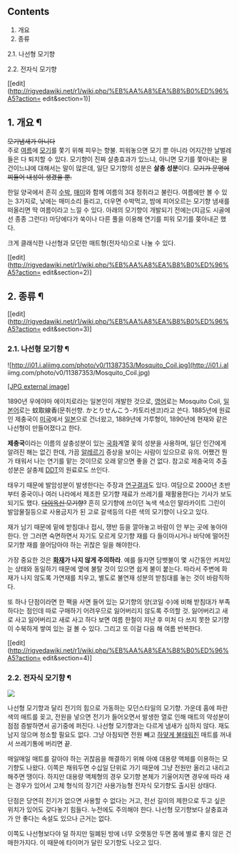## Contents

    

1. 개요 
2. 종류 
    

2.1. 나선형 모기향

2.2. 전자식 모기향

[[edit](http://rigvedawiki.net/r1/wiki.php/%EB%AA%A8%EA%B8%B0%ED%96%A5?action=
edit&section=1)]

## 1. 개요 ¶

<del>모기냄새가 아니다</del>  
주로 [여름](%EC%97%AC%EB%A6%84.md)에 [모기](%EB%AA%A8%EA%B8%B0.md)를 쫓기 위해 피우는
향불. 피워놓으면 모기 뿐 아니라 어지간한 날벌레들은 다 퇴치할 수 있다. 모기향이 진짜 살충효과가 있느냐, 아니면 모기를 쫓아내는
물건이느냐에 대해서는 말이 많은데, 일단 모기향의 성분은 **살충 성분**이다. <del>모기가 문명에 찌들어 내성이 생겼을 뿐.</del>

  

한일 양국에서 흔히 [수박](%EC%88%98%EB%B0%95.md), [매미](%EB%A7%A4%EB%AF%B8.md)와 함께
여름의 3대 정취라고 불린다. 여름에만 볼 수 있는 3가지로, 낮에는 매미소리 들리고, 더우면 수박먹고, 밤에 피어오르는 모기향 냄새를
떠올리면 딱 여름이라고 느낄 수 있다. 아래의 모기향이 개발되기 전에는(지금도 시골에선 종종 그런다) 마당에다가 쑥이나 다른 풀을 이용해
연기를 피워 모기를 쫒아내곤 했다.

  

크게 클래식한 나선형과 모던한 매트형(전자식)으로 나눌 수 있다.

  

[[edit](http://rigvedawiki.net/r1/wiki.php/%EB%AA%A8%EA%B8%B0%ED%96%A5?action=
edit&section=2)]

## 2. 종류 ¶

[[edit](http://rigvedawiki.net/r1/wiki.php/%EB%AA%A8%EA%B8%B0%ED%96%A5?action=
edit&section=3)]

### 2.1. 나선형 모기향 ¶

![http://i01.i.aliimg.com/photo/v0/11387353/Mosquito_Coil.jpg](http://i01.i.al
iimg.com/photo/v0/11387353/Mosquito_Coil.jpg)

[[JPG external
image]](http://i01.i.aliimg.com/photo/v0/11387353/Mosquito_Coil.jpg)

  

1890년 우에야마 에이치로라는 일본인이 개발한 것으로, [영어](%EC%98%81%EC%96%B4.md)로는 Mosquito
Coil, [일본어](%EC%9D%BC%EB%B3%B8%EC%96%B4.md)로는 蚊取線香(문취선향. かとりせんこう-카토리센코)라고
쓴다. 1885년에 원료인 제충국이 [미국](%EB%AF%B8%EA%B5%AD.md)에서
[일본](%EC%9D%BC%EB%B3%B8.md)으로 건너왔고, 1889년에 가루형이, 1890년에 현재와 같은 나선형이 만들어졌다고
한다.

  

**제충국**이라는 이름의 살충성분이 있는 [국화](%EA%B5%AD%ED%99%94.md)계열 꽃의 성분을 사용하며, 일단 인간에게 알려진 해는 없긴 한데, 가끔 [알레르기](%EC%95%8C%EB%A0%88%EB%A5%B4%EA%B8%B0.md) 증상을 보이는 사람이 있으므로 유의. 어쨌건 뭔가 태워서 나는 연기를 맡는 것이므로 오래 맡으면 좋을 건 없다. 참고로 제충국의 추출성분은 살충제 [DDT](DDT.md)의 원료로도 쓰인다.

  

태우기 때문에 발암성분이 발생한다는 주장과
[연구결과](http://news.sbs.co.kr/section_news/news_read.jsp?news_id=N1000610689)도
있다. 여담으로 2000년 초반부터 중국이나 여러 나라에서 제조한 모기향 재료가 쓰레기를 재활용한다는 기사가 보도되기도 했다.
<del>[다이옥신](%EB%8B%A4%EC%9D%B4%EC%98%A5%EC%8B%A0.md) 모기향?</del> 흔히 모기향에 쓰이던
녹색 색소인 말라카이트 그린이 발암물질등으로 사용금지가 된 고로 갈색등의 다른 색의 모기향이 나오고 있다.

  

재가 남기 때문에 밑에 받침대나 접시, 쟁반 등을 깔아놓고 바람이 안 부는 곳에 놓아야 한다. 안 그러면 숙면하면서 자기도 모르게 모기향
재를 다 들이마시거나 바닥에 떨어진 모기향 재를 쓸어담아야 하는 귀찮은 일을 해야한다.

  

가장 중요한 것은 **[화재](%ED%99%94%EC%9E%AC.md)가 나지 않게 주의하라**. 예를 들자면 담뱃불이 몇 시간동안
켜져있는 상태와 동일하기 때문에 옆에 불탈 것이 있으면 쉽게 불이 붙는다. 따라서 주변에 화재가 나지 않도록 가연재를 치우고, 별도로 불연재
성분의 받침대를 놓는 것이 바람직하다.

  

또 하나 단점이라면 한 팩을 사면 들어 있는 모기향의 양(코일 수)에 비해 받침대가 부족하다는 점인데 따로 구매하기 어려우므로 잃어버리지
않도록 주의할 것. 잃어버리고 새로 사고 잃어버리고 새로 사고 하다 보면 여름 한철이 지난 후 미처 다 쓰지 못한 모기향이 수북하게 쌓여
있는 걸 볼 수 있다. 그리고 또 이걸 다음 해 여름 반복한다.

[[edit](http://rigvedawiki.net/r1/wiki.php/%EB%AA%A8%EA%B8%B0%ED%96%A5?action=
edit&section=4)]

### 2.2. 전자식 모기향 ¶

![](http://cfile232.uf.daum.net/image/2035B4594DD36DA71970F5)  

  

나선형 모기향과 달리 전기의 힘으로 가동하는 모던스타일의 모기향. 가운데 홈에 파란색의 매트를 꽂고, 전원을 넣으면 전기가 들어오면서 발생한
열로 인해 매트의 약성분이 점점 증발하면서 공기중에 퍼진다. 나선형 모기향과는 다르게 냄새가 심하지 않다. 재도 남지 않으며 청소할 필요도
없다. 그냥 아침되면 전원 빼고 [하얗게 불태워진](%EB%82%B4%EC%9D%BC%EC%9D%98%20%EC%A3%A0.md)
매트를 꺼내서 쓰레기통에 버리면 끝.

  

매일매일 매트를 갈아야 하는 귀찮음을 해결하기 위해 아예 대용량 액체를 이용하는 모기향도 나왔다. 이쪽은 채워두면 수십일 단위로 가기 때문에
그냥 전원만 올리고 내리고 해주면 땡이다. 하지만 대용량 액체형의 경우 모기향 본체가 기울어지면 경우에 따라 새는 경우가 있어서 고체 형식의
장기간 사용가능형 전자식 모기향도 출시된 상태다.

  

단점은 당연히 전기가 없으면 사용할 수 없다는 거고, 전선 길이의 제한으로 두고 싶은 위치가 있어도 갖다놓기 힘들다. 누전에도 주의해야
한다. 나선형 모기향보다 살충효과가 안 좋다는 속설도 있으나 근거는 없다.

  

이쪽도 나선형보다야 덜 하지만 밀폐된 방에 너무 오랫동안 두면 몸에 별로 좋지 않은 건 매한가지다. 이 때문에 타이머가 달린 모기향도 나오고
있다.

